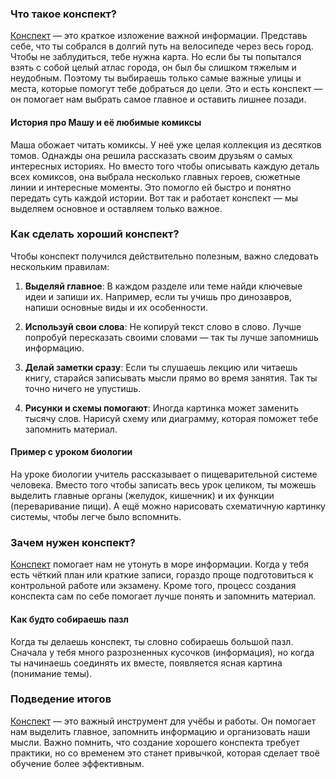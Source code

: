 ### Что такое конспект?

[Конспект](Конспект.md) — это краткое изложение важной информации. Представь себе, что ты собрался в долгий путь на велосипеде через весь город. Чтобы не заблудиться, тебе нужна карта. Но если бы ты попытался взять с собой целый атлас города, он был бы слишком тяжелым и неудобным. Поэтому ты выбираешь только самые важные улицы и места, которые помогут тебе добраться до цели. Это и есть конспект — он помогает нам выбрать самое главное и оставить лишнее позади.

#### История про Машу и её любимые комиксы

Маша обожает читать комиксы. У неё уже целая коллекция из десятков томов. Однажды она решила рассказать своим друзьям о самых интересных историях. Но вместо того чтобы описывать каждую деталь всех комиксов, она выбрала несколько главных героев, сюжетные линии и интересные моменты. Это помогло ей быстро и понятно передать суть каждой истории. Вот так и работает конспект — мы выделяем основное и оставляем только важное.

### Как сделать хороший конспект?

Чтобы конспект получился действительно полезным, важно следовать нескольким правилам:

1. **Выделяй главное**: В каждом разделе или теме найди ключевые идеи и запиши их. Например, если ты учишь про динозавров, напиши основные виды и их особенности.
   
2. **Используй свои слова**: Не копируй текст слово в слово. Лучше попробуй пересказать своими словами — так ты лучше запомнишь информацию.

3. **Делай заметки сразу**: Если ты слушаешь лекцию или читаешь книгу, старайся записывать мысли прямо во время занятия. Так ты точно ничего не упустишь.

4. **Рисунки и схемы помогают**: Иногда картинка может заменить тысячу слов. Нарисуй схему или диаграмму, которая поможет тебе запомнить материал.

#### Пример с уроком биологии

На уроке биологии учитель рассказывает о пищеварительной системе человека. Вместо того чтобы записать весь урок целиком, ты можешь выделить главные органы (желудок, кишечник) и их функции (переваривание пищи). А ещё можно нарисовать схематичную картинку системы, чтобы легче было вспомнить.

### Зачем нужен конспект?

[Конспект](Конспект.md) помогает нам не утонуть в море информации. Когда у тебя есть чёткий план или краткие записи, гораздо проще подготовиться к контрольной работе или экзамену. Кроме того, процесс создания конспекта сам по себе помогает лучше понять и запомнить материал.

#### Как будто собираешь пазл

Когда ты делаешь конспект, ты словно собираешь большой пазл. Сначала у тебя много разрозненных кусочков (информация), но когда ты начинаешь соединять их вместе, появляется ясная картина (понимание темы).

### Подведение итогов

[Конспект](Конспект.md) — это важный инструмент для учёбы и работы. Он помогает нам выделить главное, запомнить информацию и организовать наши мысли. Важно помнить, что создание хорошего конспекта требует практики, но со временем это станет привычкой, которая сделает твоё обучение более эффективным.